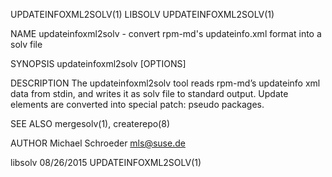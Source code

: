 UPDATEINFOXML2SOLV(1)                                                                              LIBSOLV                                                                              UPDATEINFOXML2SOLV(1)



NAME
       updateinfoxml2solv - convert rpm-md's updateinfo.xml format into a solv file

SYNOPSIS
       updateinfoxml2solv [OPTIONS]

DESCRIPTION
       The updateinfoxml2solv tool reads rpm-md’s updateinfo xml data from stdin, and writes it as solv file to standard output. Update elements are converted into special patch: pseudo packages.

SEE ALSO
       mergesolv(1), createrepo(8)

AUTHOR
       Michael Schroeder <mls@suse.de>



libsolv                                                                                           08/26/2015                                                                            UPDATEINFOXML2SOLV(1)
